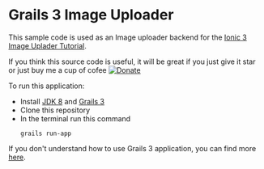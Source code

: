 # Grails 3 Image Uploader

This sample code is used as an Image uploader backend for the [Ionic 3 Image Uplader Tutorial]().

If you think this source code is useful, it will be great if you just give it star or just buy me a cup of cofee [![Donate](https://img.shields.io/badge/Donate-PayPal-green.svg)](https://www.paypal.com/cgi-bin/webscr?cmd=_s-xclick&hosted_button_id=Q5WK24UVWUGBN)

To run this application:
* Install [JDK 8](http://www.oracle.com/technetwork/java/javase/downloads/jdk8-downloads-2133151.html) and [Grails 3](https://grails.org/download.html)
* Clone this repository
* In the terminal run this command
  ```
  grails run-app
  ```

If you don't understand how to use Grails 3 application, you can find more [here](https://www.djamware.com/post-sub-category/585b3fa380aca73b19a2efd4/groovy-and-grails).
